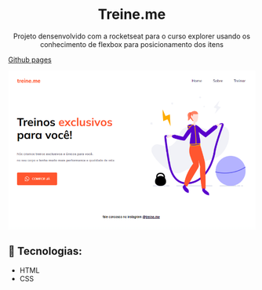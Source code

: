 <h1 align="center" >Treine.me</h1>

<p align="center" >Projeto densenvolvido com a rocketseat para o curso explorer usando os conhecimento de flexbox para posicionamento dos itens </p>

<a href="https://lucasspor.github.io/Rocketseat_Explorer/HTML_CSS/Projetos/02_Treine_me/" target="_blank">Github pages</a>

<img src="./.github/preview.png" alt="projeto treine feito com auxilio da rockeat seat"/>

## 🚀 Tecnologias:

- HTML
- CSS
